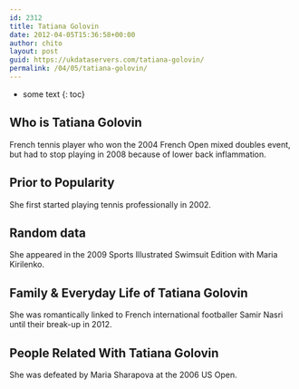 ```yaml
---
id: 2312
title: Tatiana Golovin
date: 2012-04-05T15:36:58+00:00
author: chito
layout: post
guid: https://ukdataservers.com/tatiana-golovin/
permalink: /04/05/tatiana-golovin/
---
```


* some text
{: toc}
          
          
## Who is  Tatiana Golovin
                  
                  
                  
French tennis player who won the 2004 French Open mixed doubles event, but had to stop playing in 2008 because of lower back inflammation.
                  
                
                
                
## Prior to Popularity 
                  
                  
                  
She first started playing tennis professionally in 2002.
                  
                
                
                
## Random data 
                  
                  
                  
She appeared in the 2009 Sports Illustrated Swimsuit Edition with Maria Kirilenko.
                  
                
                
                
## Family & Everyday Life of Tatiana Golovin
                  
                  
                  
She was romantically linked to French international footballer Samir Nasri until their break-up in 2012.
                  
                
                
                
## People Related With  Tatiana Golovin
                  
                  
                  
She was defeated by Maria Sharapova at the 2006 US Open.
                  
                
              
            
          
          
          
    
    
  
